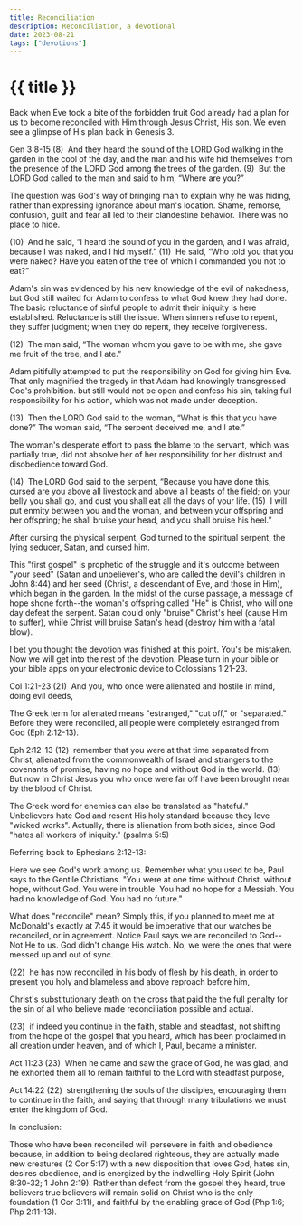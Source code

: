```yaml
---
title: Reconciliation
description: Reconciliation, a devotional
date: 2023-08-21
tags: ["devotions"]
---
```

<h1 class="text-center">{{ title }}</h1>
<div class="ml-10">
Back when Eve took a bite of the forbidden fruit God already had a plan for us to become reconciled with Him through Jesus Christ, His son. We even see a glimpse of His plan back in Genesis 3.

Gen 3:8-15
(8)  And they heard the sound of the LORD God walking in the garden in the cool of the day, and the man and his wife hid themselves from the presence of the LORD God among the trees of the garden.
(9)  But the LORD God called to the man and said to him, “Where are you?”

The question was God's way of bringing man to explain why he was hiding, rather than expressing ignorance about man's location. Shame, remorse, confusion, guilt and fear all led to their clandestine behavior. There was no place to hide. 

(10)  And he said, “I heard the sound of you in the garden, and I was afraid, because I was naked, and I hid myself.”
(11)  He said, “Who told you that you were naked? Have you eaten of the tree of which I commanded you not to eat?”

Adam's sin was evidenced by his new knowledge of the evil of nakedness, but God still  waited for Adam to confess to what God knew they had done. The basic reluctance of sinful people to admit their iniquity is here established. Reluctance is still the issue. When sinners refuse to repent, they suffer judgment; when they do repent, they receive forgiveness.

(12)  The man said, “The woman whom you gave to be with me, she gave me fruit of the tree, and I ate.”

Adam pitifully attempted to put the responsibility on God for giving him Eve. That only magnified the tragedy in that Adam had knowingly transgressed God's prohibition. but still would not be open and confess his sin, taking full responsibility for his action, which was not made under deception.

(13)  Then the LORD God said to the woman, “What is this that you have done?” The woman said, “The serpent deceived me, and I ate.”

The woman's desperate effort to pass the blame to the servant, which was partially true, did not absolve her of her responsibility for her distrust and disobedience toward God.

(14)  The LORD God said to the serpent, “Because you have done this, cursed are you above all livestock and above all beasts of the field; on your belly you shall go, and dust you shall eat all the days of your life.
(15)  I will put enmity between you and the woman, and between your offspring and her offspring; he shall bruise your head, and you shall bruise his heel.”

After cursing the physical serpent, God turned to the spiritual serpent, the lying seducer, Satan, and cursed him.

This "first gospel" is prophetic of the struggle and it's outcome between "your seed" (Satan and unbeliever's, who are called the devil's children in John 8:44) and her seed (Christ, a descendant of Eve, and those in Him), which began in the garden. In the midst of the curse passage, a message of hope shone forth--the woman's offspring called "He" is Christ, who will one day defeat the serpent. Satan could only "bruise" Christ's heel (cause Him to suffer), while Christ will bruise Satan's head (destroy him with a fatal blow).

I bet you thought the devotion was finished at this point. You's be mistaken. Now we will get into the rest of the devotion. Please turn in your bible or your bible apps on your electronic device to Colossians 1:21-23.

Col 1:21-23
(21)  And you, who once were alienated and hostile in mind, doing evil deeds,

The Greek term for alienated means "estranged," "cut off," or "separated." Before they were reconciled, all people were completely estranged from God (Eph 2:12-13).

Eph 2:12-13
(12)  remember that you were at that time separated from Christ, alienated from the commonwealth of Israel and strangers to the covenants of promise, having no hope and without God in the world.
(13)  But now in Christ Jesus you who once were far off have been brought near by the blood of Christ.

The Greek word for enemies can also be translated as "hateful." Unbelievers hate God and resent His holy standard because they love "wicked works". Actually, there is alienation from both sides, since God "hates all workers of iniquity." (psalms 5:5)

Referring back to Ephesians 2:12-13:

Here we see God's work among us. Remember what you used to be, Paul says to the Gentile Christians. "You were at one time without Christ. without hope, without God. You were in trouble. You had no hope for a Messiah. You had no knowledge of God. You had no future."

What does "reconcile" mean?  Simply this, if you planned to meet me at McDonald's exactly at 7:45 it would be imperative that our watches be reconciled, or in agreement. Notice Paul says we are reconciled to God--Not He to us. God didn't change His watch. No, we were the ones that were messed up and out of sync.

(22)  he has now reconciled in his body of flesh by his death, in order to present you holy and blameless and above reproach before him,

Christ's substitutionary death on the cross that paid the the full penalty for the sin of all who believe made reconciliation possible and actual.

(23)  if indeed you continue in the faith, stable and steadfast, not shifting from the hope of the gospel that you heard, which has been proclaimed in all creation under heaven, and of which I, Paul, became a minister.

Act 11:23
(23)  When he came and saw the grace of God, he was glad, and he exhorted them all to remain faithful to the Lord with steadfast purpose,

Act 14:22
(22)  strengthening the souls of the disciples, encouraging them to continue in the faith, and saying that through many tribulations we must enter the kingdom of God.

In conclusion:

Those who have been reconciled will persevere in faith and obedience because, in addition to being declared righteous, they are actually made new creatures (2 Cor 5:17) with a new disposition that loves God, hates sin, desires obedience, and is energized by the indwelling Holy Spirit (John 8:30-32; 1 John 2:19). Rather than defect from the gospel they heard, true believers true believers will remain solid on Christ who is the only foundation (1 Cor 3:11), and faithful by the enabling grace of God (Php 1:6; Php 2:11-13). 
</div>
